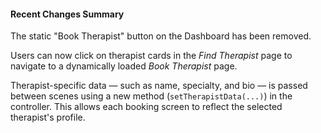 #### Recent Changes Summary

The static "Book Therapist" button on the Dashboard has been removed. 

Users can now click on therapist cards in the *Find Therapist* page to navigate to a dynamically loaded *Book Therapist* page. 

Therapist-specific data — such as name, specialty, and bio — is passed between scenes using a new method (`setTherapistData(...)`) in the controller. This allows each booking screen to reflect the selected therapist's profile.
